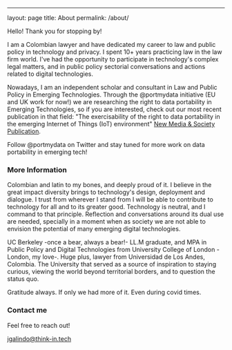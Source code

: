 ---
layout: page
title: About
permalink: /about/ 

Hello! Thank you for stopping by! 

I am a Colombian lawyer and have dedicated my career to law and public policy in technology and privacy. I spent 10+ years practicing law in the law firm world. I've had the opportunity to participate in technology's complex legal matters, and in public policy sectorial conversations and actions related to digital technologies. 

Nowadays, I am an independent scholar and consultant in Law and Public Policy in Emerging Technologies. Through the @portmydata initiative (EU and UK work for now!) we are researching the right to data portability in Emerging Technologies, so if you are interested, check out our most recent publication in that field: "The exercisability of the right to data portability in the emerging Internet of Things (IoT) environment" [New Media & Society Publication](https://doi.org/10.1177%2F1461444820934033).

Follow @portmydata on Twitter and stay tuned for more work on data portability in emerging tech!


### More Information

Colombian and latin to my bones, and deeply proud of it. I believe in the great impact diversity brings to technology's design, deployment and dialogue. I trust from wherever I stand from I will be able to contribute to technology for all and to its greater good. Technology is neutral, and I command to that principle. Reflection and conversations around its dual use are needed, specially in a moment when as society we are not able to envision the potential of many emerging digital technologies. 

UC Berkeley -once a bear, always a bear!- LL.M graduate, and MPA in Public Policy and Digital Technologies from University College of London -London, my love-. Huge plus, lawyer from Universidad de Los Andes, Colombia. The University that served as a source of inspiration to staying curious, viewing the world beyond territorial borders, and to question the status quo.

Gratitude always. If only we had more of it. Even during covid times.  

### Contact me

Feel free to reach out! 

[jgalindo@think-in.tech](mailto:email@domain.com)
